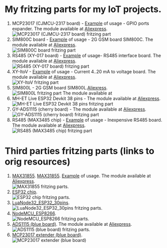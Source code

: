 # My fritzing parts for my IoT projects.

1. MCP23017 (CJMCU-2317 board)  - [Example](http://www.bizkit.ru/2019/02/20/12466/) of usage - GPIO ports expander. The module available at [Aliexpress](http://ali.pub/314jkh).  
![MCP23017 (CJMCU-2317 board) fritzing part](https://github.com/Warlib1975/Fritzing-parts/blob/master/images/CJMCU2317-MCP23017.jpg?raw=true)
2. SIM800C board                - [Example](http://www.bizkit.ru/2019/02/05/11989/) of usage - 2G GSM board SIM800C. The module available at [Aliexpress](http://ali.pub/336m90).  
![SIM800C board fritzing part](https://github.com/Warlib1975/Fritzing-parts/blob/master/images/SIM800C.jpg?raw=true)
3. RS485 (XY-017 board)         - [Example](http://www.bizkit.ru/2019/01/23/11734/) of usage- RS485 interface board. The module available at [Aliexpress](http://ali.pub/3148q8).    
![RS485 (XY-017 board) fritzing part](https://github.com/Warlib1975/Fritzing-parts/blob/master/images/RS485_XY-017.jpg?raw=true)
4. XY-ItoV                      - [Example](http://www.bizkit.ru/2019/03/04/12742/) of usage - Current 4..20 mA to voltage board. The module available at [Aliexpress](http://ali.pub/313dyv).  
![XY-ItoV fritzing part](https://github.com/Warlib1975/Fritzing-parts/blob/master/images/XY-ITOV.jpg?raw=true)
5. SIM800L                      - 2G GSM board SIM800L.[Aliexress](http://ali.pub/36t8un).    
![SIM800L fritzing part](https://github.com/Warlib1975/Fritzing-parts/blob/master/images/SIM800L.jpg?raw=true) The module available at 
6. MH-ET Live ESP32 Devkit 38 pins - The module available at [Aliexpress](http://ali.pub/37cojk).  
![MH-ET Live ESP32 Devkit 38 pins fritzing part](https://github.com/Warlib1975/Fritzing-parts/blob/master/images/MH-ET_LIVE_ESP32_DEVKIT_38_pins.jpg?raw=true)
7. GY-ADS1115 (cherry board)    - The module available at [Aliexpress](http://ali.pub/312tet).  
![GY-ADS1115 (cherry board) fritzing part](https://github.com/Warlib1975/Fritzing-parts/blob/master/images/ADS1115_cherry_board.jpg?raw=true)
8. RS485 (MAX3485 chip)			- [Example](http://www.bizkit.ru/en/2019/02/21/12563/) of usage - Inexpensive RS485 board. The module available at [Aliexpress](http://ali.pub/343066).  
![RS485 (MAX3485 chip) fritzing part](https://github.com/Warlib1975/Fritzing-parts/blob/master/images/RS485%20module%20MAX485.jpg?raw=true)

# Third parties fritzing parts (links to orig resources)
1. [MAX31855](https://github.com/adafruit/Fritzing-Library/blob/master/parts/Adafruit%20Thermocouple%20Amplifier%20MAX31855.fzpz). [MAX31855](https://github.com/SV-Zanshin/MAX31855/tree/master/Fritzing). [Example](http://www.bizkit.ru/2019/03/13/12936/) of usage. The module available at [Aliexpress](http://ali.pub/314r1z).  
![MAX31855 fritzing parts.](https://github.com/Warlib1975/Fritzing-parts/blob/master/images/MAX31855.jpg?raw=true)
2. [ESP32 chip](https://github.com/troelssiggaard/ESP32-fritzing-module).  
![ESP32 chip fritzing parts.](https://github.com/Warlib1975/Fritzing-parts/blob/master/images/ESP-WROOM-32.jpg?raw=true)
3. [LuaNode32_ESP32_30pins](https://github.com/TD-er/fritzing-parts/tree/master/LuaNode32_ESP32).  
![LuaNode32_ESP32_30pins fritzing parts.](https://github.com/Warlib1975/Fritzing-parts/blob/master/images/LuaNode32.jpg?raw=true)
4. [NodeMCU_ESP8266](https://github.com/TD-er/fritzing-parts/tree/master/nodemcu-v1.0).  
![NodeMCU_ESP8266 fritzing parts.](https://github.com/Warlib1975/Fritzing-parts/blob/master/images/NodeMCU_V1.jpg?raw=true)
5. [ADS1115 (blue board)](https://github.com/adafruit/Fritzing-Library/blob/master/parts/Adafruit%20ADS1115%2016Bit%20I2C%20ADC.fzpz). The module available at [Aliexpress](http://ali.pub/312tet).  
![ADS1115 (blue board) fritzing parts.](https://github.com/Warlib1975/Fritzing-parts/blob/master/images/ADS1115_blue_board.jpg?raw=true)
6. [MCP23017 extender (blue board)](https://github.com/e-radionicacom/e-radionica.com-Fritzing-Library-parts-/blob/master/MCP23017-IO-Expander.fzpz).  
![MCP23017 extender (blue board)](https://github.com/Warlib1975/Fritzing-parts/blob/master/images/MCP23017_extender_blue_board.jpg)
